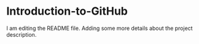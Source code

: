 # Introduction-to-GitHub
I am editing the README file. Adding some more details about the project description.
